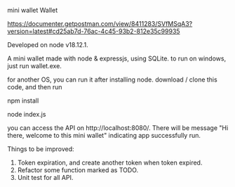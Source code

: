 mini wallet Wallet

https://documenter.getpostman.com/view/8411283/SVfMSqA3?version=latest#cd25ab7d-76ac-4c45-93b2-812e35c99935

Developed on node v18.12.1.

A mini wallet made with node & expressjs, using SQLite.
to run on windows, just run wallet.exe.

for another OS, you can run it after installing node. download / clone this code, and then run

npm install

node index.js

you can access the API on http://localhost:8080/. There will be message "Hi there, welcome to this mini wallet" indicating app successfully run.

Things to be improved:

1. Token expiration, and create another token when token expired.
2. Refactor some function marked as TODO.
3. Unit test for all API.
